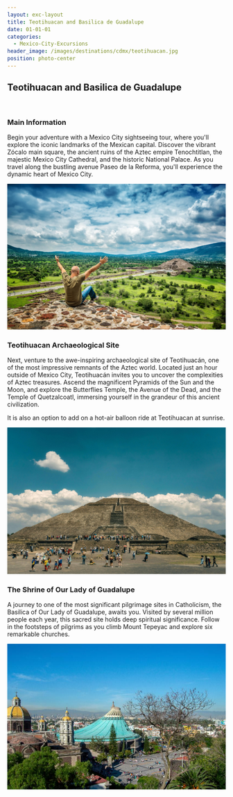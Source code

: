 ```yaml
---
layout: exc-layout
title: Teotihuacan and Basilica de Guadalupe 
date: 01-01-01
categories:
  - Mexico-City-Excursions
header_image: /images/destinations/cdmx/teotihuacan.jpg
position: photo-center
---
```

## Teotihuacan and Basilica de Guadalupe 
&nbsp;  

### Main Information

Begin your adventure with a Mexico City sightseeing tour, where you'll explore the iconic landmarks of the Mexican capital. Discover the vibrant Zócalo main square, the ancient ruins of the Aztec empire Tenochtitlan, the majestic Mexico City Cathedral, and the historic National Palace. As you travel along the bustling avenue Paseo de la Reforma, you'll experience the dynamic heart of Mexico City.

![Teotihuacan](/images/destinations/cdmx/teotihuacan2.jpg)

### Teotihuacan Archaeological Site

Next, venture to the awe-inspiring archaeological site of Teotihuacán, one of the most impressive remnants of the Aztec world. Located just an hour outside of Mexico City, Teotihuacán invites you to uncover the complexities of Aztec treasures. Ascend the magnificent Pyramids of the Sun and the Moon, and explore the Butterflies Temple, the Avenue of the Dead, and the Temple of Quetzalcoatl, immersing yourself in the grandeur of this ancient civilization.

It is also an option to add on a hot-air balloon ride at Teotihuacan at sunrise. 

![Teotihuacan](/images/destinations/cdmx/teotihuacan3.jpg)

### The Shrine of Our Lady of Guadalupe

A journey to one of the most significant pilgrimage sites in Catholicism, the Basilica of Our Lady of Guadalupe, awaits you. Visited by several million people each year, this sacred site holds deep spiritual significance. Follow in the footsteps of pilgrims as you climb Mount Tepeyac and explore six remarkable churches.

![Teotihuacan](/images/destinations/cdmx/basilica.jpg)